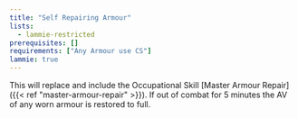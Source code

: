```yaml
---
title: "Self Repairing Armour"
lists:
  - lammie-restricted
prerequisites: []
requirements: ["Any Armour use CS"]
lammie: true
---
```


This will replace and include the Occupational Skill [Master Armour Repair]({{< ref "master-armour-repair" >}}). If out of combat for 5 minutes the AV of any worn armour is restored to full.
